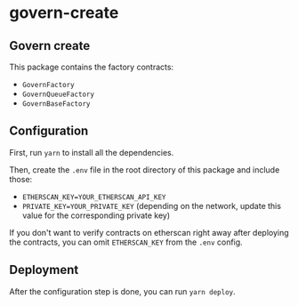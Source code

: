 # govern-create

## Govern create

This package contains the factory contracts:

* `GovernFactory`
* `GovernQueueFactory`
* `GovernBaseFactory`

## Configuration

First, run `yarn` to install all the dependencies.

Then, create the `.env` file in the root directory of this package and include those:

* `ETHERSCAN_KEY=YOUR_ETHERSCAN_API_KEY`
* `PRIVATE_KEY=YOUR_PRIVATE_KEY` (depending on the network, update this value for the corresponding private key)

If you don't want to verify contracts on etherscan right away after deploying the contracts, you can omit `ETHERSCAN_KEY` from the `.env` config.

## Deployment

After the configuration step is done, you can run `yarn deploy`.
